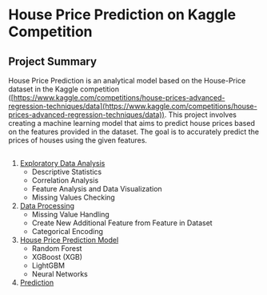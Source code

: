 # House Price Prediction on Kaggle Competition

## Project Summary
House Price Prediction is an analytical model based on the House-Price dataset in the Kaggle competition ([https://www.kaggle.com/competitions/house-prices-advanced-regression-techniques/data](https://www.kaggle.com/competitions/house-prices-advanced-regression-techniques/data)). This project involves creating a machine learning model that aims to predict house prices based on the features provided in the dataset. The goal is to accurately predict the prices of houses using the given features.

## 
1. [Exploratory Data Analysis](https://github.com/SShreyagaur/HousePricePrediction/blob/main/Exploratory%20Data%20Analysis%20in%20House%20Prices.ipynb)
   - Descriptive Statistics
   - Correlation Analysis
   - Feature Analysis and Data Visualization
   - Missing Values Checking
2. [Data Processing](https://github.com/SShreyagaur/HousePricePrediction/blob/main/Data%20Processing%20in%20House%20Price.ipynb)
   - Missing Value Handling
   - Create New Additional Feature from Feature in Dataset
   - Categorical Encoding 
3. [House Price Prediction Model](https://github.com/SShreyagaur/HousePricePrediction/blob/main/Modeling%20in%20House%20Price.ipynb)
   - Random Forest
   - XGBoost (XGB)
   - LightGBM
   - Neural Networks
4. [Prediction](submission_csv)
